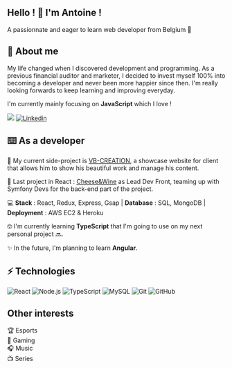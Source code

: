 <!--
**AntoineDecamps/AntoineDecamps** is a ✨ _special_ ✨ repository because its `README.md` (this file) appears on your GitHub profile.

Here are some ideas to get you started:

- 🔭 I’m currently working on ...
- 🌱 I’m currently learning ...
- 👯 I’m looking to collaborate on ...
- 🤔 I’m looking for help with ...
- 💬 Ask me about ...
- 📫 How to reach me: ...
- 😄 Pronouns: ...
- ⚡ Fun fact: ...
-->

## Hello ! 👋 I'm Antoine !  
  
A passionnate and eager to learn web developer from Belgium 🤖  
  
## 🌱 About me    
  
My life changed when I discovered development and programming. As a previous financial auditor and marketer, I decided to invest myself 100% into becoming a developer and never been more happier since then. I'm really looking forwards to keep learning and improving everyday.  
  
I'm currently mainly focusing on **JavaScript** which I love !
  
<a href="mailto:antoine.ram16@gmail.com"><img src="https://img.shields.io/badge/Mail-%23DD0031.svg?&logo=gmail&logoColor=white"/></a>
[![Linkedin](https://img.shields.io/badge/LinkedIn-0077B5?style=flat-square&logo=linkedin&logoColor=white)](https://www.linkedin.com/in/antoinedecamps/)  
  


## ⌨️ As a developer   
🔭 My current side-project is [VB-CREATION](https://vb-creation-front.herokuapp.com), a showcase website for client that allows him to show his beautiful work and manage his content.  
  
📌 Last project in React : [Cheese&Wine](https://github.com/AntoineDecamps/fromages-et-vin-front) as Lead Dev Front, teaming up with Symfony Devs for the back-end part of the project.  
  
💻 **Stack** : React, Redux, Express, Gsap | **Database** : SQL, MongoDB | **Deployment** : AWS EC2 & Heroku  
  
🤓 I'm currently learning **TypeScript** that I'm going to use on my next personal project 🔜.  
  
✨ In the future, I'm planning to learn **Angular**.  
  
  

## ⚡️ Technologies  
  
![React](https://img.shields.io/badge/-React-61DAFB?style=flat-square&logo=react&logoColor=black)
![Node.js](https://img.shields.io/badge/-Node.js-black?style=flat-square&logo=Node.js)
![TypeScript](https://img.shields.io/badge/-TypeScript-black?style=flat-square&logo=typescript)
![MySQL](https://img.shields.io/badge/MySQL-00000F?style=flat-square&logo=mysql&logoColor=white)
![Git](https://img.shields.io/badge/-Git-black?style=flat-square&logo=git)
![GitHub](https://img.shields.io/badge/-GitHub-181717?style=flat-square&logo=github)  
  

## Other interests  
  🏆 Esports  
  👾 Gaming  
  🎧 Music  
  📺 Series
